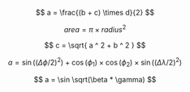 $$
a = \frac{(b + c) \times d}{2}
$$

$$
area = \pi \times radius ^ 2
$$

$$
c = \sqrt{ a ^ 2 + b ^ 2 }
$$

$$
a = \sin((\Delta \phi / 2) ^ 2) + \cos(\phi_{1}) \times \cos(\phi_{2}) \times \sin((\Delta \lambda / 2) ^ 2)
$$

$$
a = \sin \sqrt(\beta * \gamma)
$$
